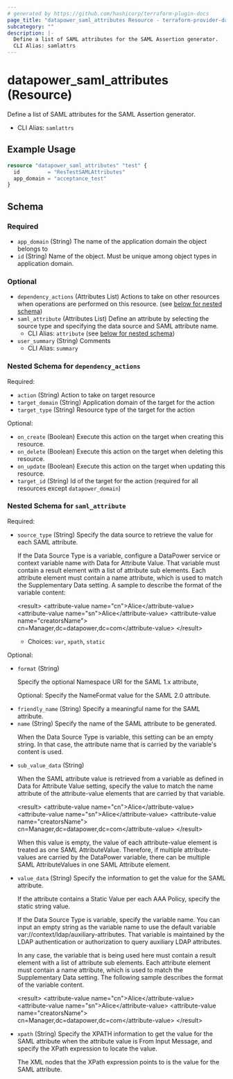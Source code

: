 ```yaml
---
# generated by https://github.com/hashicorp/terraform-plugin-docs
page_title: "datapower_saml_attributes Resource - terraform-provider-datapower"
subcategory: ""
description: |-
  Define a list of SAML attributes for the SAML Assertion generator.
  CLI Alias: samlattrs
---
```


# datapower_saml_attributes (Resource)

Define a list of SAML attributes for the SAML Assertion generator.
  - CLI Alias: `samlattrs`

## Example Usage

```terraform
resource "datapower_saml_attributes" "test" {
  id         = "ResTestSAMLAttributes"
  app_domain = "acceptance_test"
}
```

<!-- schema generated by tfplugindocs -->
## Schema

### Required

- `app_domain` (String) The name of the application domain the object belongs to
- `id` (String) Name of the object. Must be unique among object types in application domain.

### Optional

- `dependency_actions` (Attributes List) Actions to take on other resources when operations are performed on this resource. (see [below for nested schema](#nestedatt--dependency_actions))
- `saml_attribute` (Attributes List) Define an attribute by selecting the source type and specifying the data source and SAML attribute name.
  - CLI Alias: `attribute` (see [below for nested schema](#nestedatt--saml_attribute))
- `user_summary` (String) Comments
  - CLI Alias: `summary`

<a id="nestedatt--dependency_actions"></a>
### Nested Schema for `dependency_actions`

Required:

- `action` (String) Action to take on target resource
- `target_domain` (String) Application domain of the target for the action
- `target_type` (String) Resource type of the target for the action

Optional:

- `on_create` (Boolean) Execute this action on the target when creating this resource.
- `on_delete` (Boolean) Execute this action on the target when deleting this resource.
- `on_update` (Boolean) Execute this action on the target when updating this resource.
- `target_id` (String) Id of the target for the action (required for all resources except `datapower_domain`)


<a id="nestedatt--saml_attribute"></a>
### Nested Schema for `saml_attribute`

Required:

- `source_type` (String) Specify the data source to retrieve the value for each SAML attribute. <p>If the Data Source Type is a variable, configure a DataPower service or context variable name with Data for Attribute Value. That variable must contain a result element with a list of attribute sub elements. Each attribute element must contain a name attribute, which is used to match the Supplementary Data setting. A sample to describe the format of the variable content:</p><p>&lt;result> &lt;attribute-value name="cn">Alice&lt;/attribute-value> &lt;attribute-value name="sn">Alice&lt;/attribute-value> &lt;attribute-value name="creatorsName"> cn=Manager,dc=datapower,dc=com&lt;/attribute-value> &lt;/result></p>
  - Choices: `var`, `xpath`, `static`

Optional:

- `format` (String) <p>Specify the optional Namespace URI for the SAML 1.x attribute,</p><p>Optional: Specify the NameFormat value for the SAML 2.0 attribute.</p>
- `friendly_name` (String) Specify a meaningful name for the SAML attribute.
- `name` (String) Specify the name of the SAML attribute to be generated. <p>When the Data Source Type is variable, this setting can be an empty string. In that case, the attribute name that is carried by the variable's content is used.</p>
- `sub_value_data` (String) <p>When the SAML attribute value is retrieved from a variable as defined in Data for Attribute Value setting, specify the value to match the name attribute of the attribute-value elements that are carried by that variable.</p><p>&lt;result> &lt;attribute-value name="cn">Alice&lt;/attribute-value> &lt;attribute-value name="sn">Alice&lt;/attribute-value> &lt;attribute-value name="creatorsName"> cn=Manager,dc=datapower,dc=com&lt;/attribute-value> &lt;/result></p><p>When this value is empty, the value of each attribute-value element is treated as one SAML AttributeValue. Therefore, if multiple attribute-values are carried by the DataPower variable, there can be multiple SAML AttributeValues in one SAML Attribute element.</p>
- `value_data` (String) Specify the information to get the value for the SAML attribute. <p>If the attribute contains a Static Value per each AAA Policy, specify the static string value.</p><p>If the Data Source Type is variable, specify the variable name. You can input an empty string as the variable name to use the default variable var://context/ldap/auxiliary-attributes. That variable is maintained by the LDAP authentication or authorization to query auxiliary LDAP attributes.</p><p>In any case, the variable that is being used here must contain a result element with a list of attribute sub elements. Each attribute element must contain a name attribute, which is used to match the Supplementary Data setting. The following sample describes the format of the variable content.</p><p>&lt;result> &lt;attribute-value name="cn">Alice&lt;/attribute-value> &lt;attribute-value name="sn">Alice&lt;/attribute-value> &lt;attribute-value name="creatorsName"> cn=Manager,dc=datapower,dc=com&lt;/attribute-value> &lt;/result></p>
- `xpath` (String) Specify the XPATH information to get the value for the SAML attribute when the attribute value is From Input Message, and specify the XPath expression to locate the value. <p>The XML nodes that the XPath expression points to is the value for the SAML attribute.</p>
